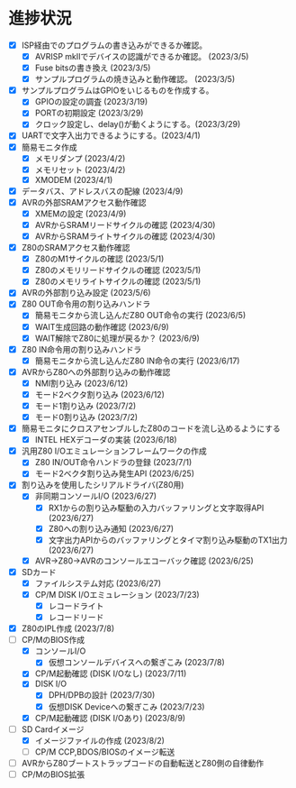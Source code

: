 # 進捗状況

- [x] ISP経由でのプログラムの書き込みができるか確認。
    - [x] AVRISP mkIIでデバイスの認識ができるか確認。 (2023/3/5)
    - [x] Fuse bitsの書き換え (2023/3/5)
    - [x] サンプルプログラムの焼き込みと動作確認。 (2023/3/5)
- [x] サンプルプログラムはGPIOをいじるものを作成する。
    - [x] GPIOの設定の調査 (2023/3/19)
    - [x] PORTの初期設定 (2023/3/29)
    - [x] クロック設定し、delay()が動くようにする。(2023/3/29)
- [x] UARTで文字入出力できるようにする。(2023/4/1)
- [x] 簡易モニタ作成
    - [x] メモリダンプ (2023/4/2)
    - [x] メモリセット (2023/4/2)
    - [x] XMODEM (2023/4/1)
- [x] データバス、アドレスバスの配線 (2023/4/9)
- [x] AVRの外部SRAMアクセス動作確認
  - [x] XMEMの設定 (2023/4/9)
  - [x] AVRからSRAMリードサイクルの確認 (2023/4/30)
  - [x] AVRからSRAMライトサイクルの確認 (2023/4/30)
- [x] Z80のSRAMアクセス動作確認
  - [x] Z80のM1サイクルの確認 (2023/5/1)
  - [x] Z80のメモリリードサイクルの確認 (2023/5/1)
  - [x] Z80のメモリライトサイクルの確認 (2023/5/1)
- [x] AVRの外部割り込み設定 (2023/5/6)
- [x] Z80 OUT命令用の割り込みハンドラ
    - [x] 簡易モニタから流し込んだZ80 OUT命令の実行 (2023/6/5)
    - [x] WAIT生成回路の動作確認 (2023/6/9)
    - [x] WAIT解除でZ80に処理が戻るか？ (2023/6/9)
- [x] Z80 IN命令用の割り込みハンドラ
    - [x] 簡易モニタから流し込んだZ80 IN命令の実行  (2023/6/17)
- [x] AVRからZ80への外部割り込みの動作確認
  - [x] NMI割り込み  (2023/6/12)
  - [x] モード2ベクタ割り込み  (2023/6/12)
  - [x] モード1割り込み (2023/7/2)
  - [x] モード0割り込み (2023/7/2)
- [x] 簡易モニタにクロスアセンブルしたZ80のコードを流し込めるようにする
    - [x] INTEL HEXデコーダの実装 (2023/6/18)
- [x] 汎用Z80 I/Oエミュレーションフレームワークの作成
  - [x] Z80 IN/OUT命令ハンドラの登録 (2023/7/1)
  - [x] モード2ベクタ割り込み発生API (2023/6/25)
- [x] 割り込みを使用したシリアルドライバ(Z80用)
  - [x] 非同期コンソールI/O  (2023/6/27)
      - [x] RX1からの割り込み駆動の入力バッファリングと文字取得API (2023/6/27)
      - [x] Z80への割り込み通知  (2023/6/27)
      - [x] 文字出力APIからのバッファリングとタイマ割り込み駆動のTX1出力 (2023/6/27)
  - [x] AVR→Z80→AVRのコンソールエコーバック確認 (2023/6/25)
- [x] SDカード
  - [x] ファイルシステム対応 (2023/6/27)
  - [x] CP/M DISK I/Oエミュレーション (2023/7/23)
    - [x] レコードライト
    - [x] レコードリード
- [x] Z80のIPL作成 (2023/7/8)
- [ ] CP/MのBIOS作成
    - [x] コンソールI/O
      - [x] 仮想コンソールデバイスへの繋ぎこみ (2023/7/8)
    - [x] CP/M起動確認 (DISK I/Oなし) (2023/7/11)
    - [x] DISK I/O
      - [x] DPH/DPBの設計 (2023/7/30)
      - [x] 仮想DISK Deviceへの繋ぎこみ (2023/7/23)
    - [x] CP/M起動確認 (DISK I/Oあり) (2023/8/9)
- [ ] SD Cardイメージ
  - [x] イメージファイルの作成 (2023/8/2)
  - [ ] CP/M CCP,BDOS/BIOSのイメージ転送
- [ ] AVRからZ80ブートストラップコードの自動転送とZ80側の自律動作
- [ ] CP/MのBIOS拡張
